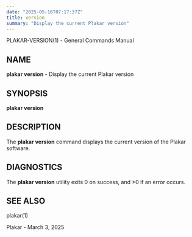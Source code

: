 ```yaml
---
date: "2025-05-16T07:17:37Z"
title: version
summary: "Display the current Plakar version"
---
```

PLAKAR-VERSION(1) - General Commands Manual

## NAME

**plakar version** - Display the current Plakar version

## SYNOPSIS

**plakar version**

## DESCRIPTION

The
**plakar version**
command displays the current version of the Plakar software.

## DIAGNOSTICS

The **plakar version** utility exits&#160;0 on success, and&#160;&gt;0 if an error occurs.

## SEE ALSO

plakar(1)

Plakar - March 3, 2025
